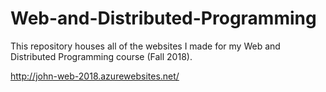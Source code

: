 # Web-and-Distributed-Programming
This repository houses all of the websites I made for my Web and Distributed Programming course (Fall 2018).

http://john-web-2018.azurewebsites.net/
